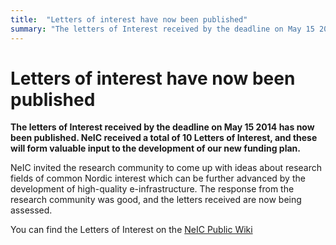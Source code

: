 ```yaml
---
title:  "Letters of interest have now been published" 
summary: "The letters of Interest received by the deadline on May 15 2014 has now been published. NeIC received a total of 10 Letters of Interest, and these will form valuable input to the development of our new funding plan."
---
```


Letters of interest have now been published
===========================================

**The letters of Interest received by the deadline on May 15 2014 has now been published. NeIC received a total of 10 Letters of Interest, and these will form valuable input to the development of our new funding plan.**

NeIC invited the research community to come up with ideas about research fields of common Nordic interest which can be further advanced by the development of high-quality e-infrastructure. The response from the research community was good, and the letters received are now being assessed.

You can find the Letters of Interest on the [NeIC Public Wiki](https://wiki.neic.no/wiki/Letters_of_interest)
